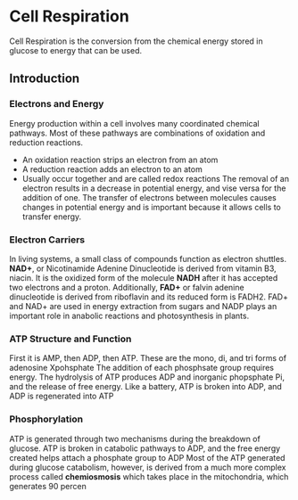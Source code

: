 # Cell Respiration
Cell Respiration is the conversion from the chemical energy stored in glucose to energy that can be used.
## Introduction
### Electrons and Energy
Energy production within a cell involves many coordinated chemical pathways. Most of these pathways are combinations of oxidation and reduction reactions.
- An oxidation reaction strips an electron from an atom
- A reduction reaction adds an electron to an atom
- Usually occur together and are called redox reactions
The removal of an electron results in a decrease in potential energy, and vise versa for the addition of one. The transfer of electrons between molecules causes changes in potential energy and is important because it allows cells to transfer energy.
### Electron Carriers
In living systems, a small class of compounds function as electron shuttles. **NAD+**, or Nicotinamide Adenine Dinucleotide is derived from vitamin B3, niacin. It is the oxidized form of the molecule **NADH** after it has accepted two electrons and a proton. Additionally, **FAD+** or falvin adenine dinucleotide is derived from riboflavin and its reduced form is FADH2.
FAD+ and NAD+ are used in energy extraction from sugars and NADP plays an important role in anabolic reactions and photosynthesis in plants.
### ATP Structure and Function
First it is AMP, then ADP, then ATP. These are the mono, di, and tri forms of adenosine Xpohsphate
The addition of each phosphsate group requires energy.
The hydrolysis of ATP produces ADP and inorganic phopsphate Pi, and the release of free energy.
Like a battery, ATP is broken into ADP, and ADP is regenerated into ATP
### Phosphorylation
ATP is generated through two mechanisms during the breakdown of glucose. ATP is broken in catabolic pathways to ADP, and the free energy created helps attach a phosphate group to ADP
Most of the ATP generated during glucose catabolism, however, is derived from a much more complex process called **chemiosmosis** which takes place in the mitochondria, which generates 90 percen